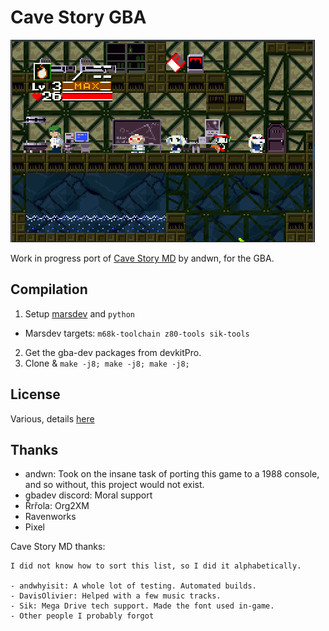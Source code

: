 # Cave Story GBA
![Picture](doc/screen01.png)

Work in progress port of [Cave Story MD](https://github.com/andwn/cave-story-md) by andwn, for the GBA.
## Compilation
1. Setup [marsdev](https://github.com/andwn/marsdev) and `python`
  - Marsdev targets: `m68k-toolchain z80-tools sik-tools`
2. Get the gba-dev packages from devkitPro.
3. Clone & `make -j8; make -j8; make -j8; `
## License
Various, details [here](doc/LICENSE.md)
## Thanks
- andwn: Took on the insane task of porting this game to a 1988 console, and so without, this project would not exist.
- gbadev discord: Moral support
- Řrřola: Org2XM
- Ravenworks
- Pixel

Cave Story MD thanks:

```
I did not know how to sort this list, so I did it alphabetically.

- andwhyisit: A whole lot of testing. Automated builds.
- DavisOlivier: Helped with a few music tracks.
- Sik: Mega Drive tech support. Made the font used in-game.
- Other people I probably forgot
```